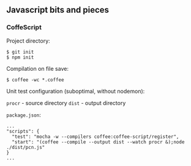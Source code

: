 ## Javascript bits and pieces
### CoffeScript

Project directory:
```
$ git init
$ npm init
```
Compilation on file save:

`$ coffee -wc *.coffee`

Unit test configuration (suboptimal, without nodemon):

`procr` - source directory
`dist` - output directory

`package.json`:
```
...
"scripts": {
  "test": "mocha -w --compilers coffee:coffee-script/register",
  "start": "(coffee --compile --output dist --watch procr &);node ./dist/pcn.js"
}
...
```
